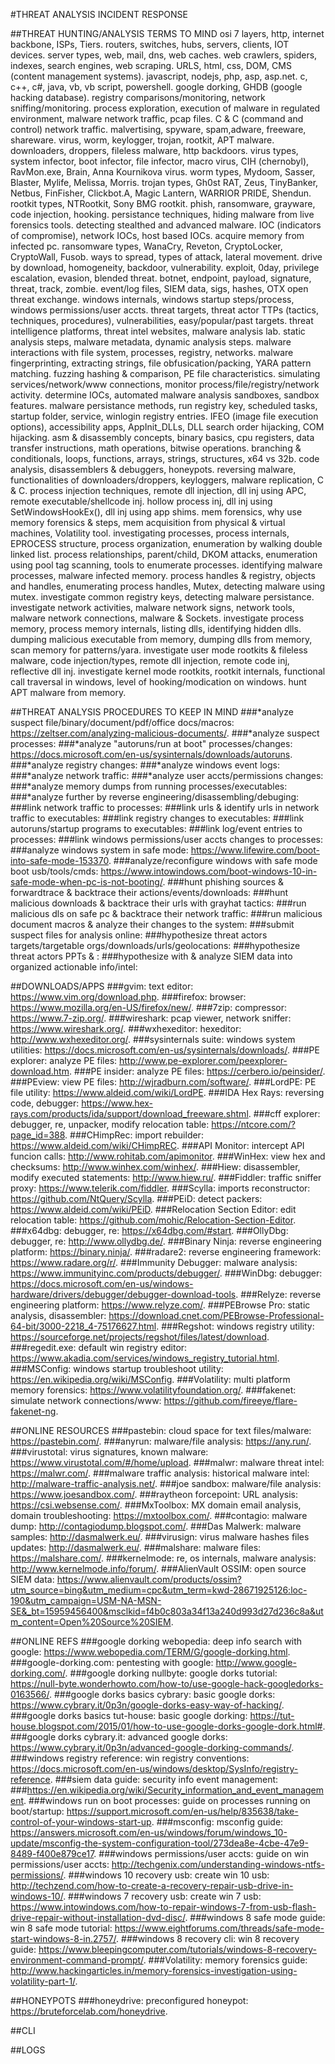 #THREAT ANALYSIS INCIDENT RESPONSE##THREAT HUNTING/ANALYSIS TERMS TO MINDosi 7 layers, http, internet backbone, ISPs, Tiers.routers, switches, hubs, servers, clients, IOT devices.server types, web, mail, dns, web caches.web crawlers, spiders, indexes, search engines, web scraping.URLS, html, css, DOM, CMS (content management systems).javascript, nodejs, php, asp, asp.net.c, c++, c#, java, vb, vb script, powershell.google dorking, GHDB (google hacking database).registry comparisons/monitoring, network sniffing/monitoring.process exploration, execution of malware in regulated environment, malware network traffic, pcap files.C & C (command and control) network traffic.malvertising, spyware, spam,adware, freeware, shareware.virus, worm, keylogger, trojan, rootkit, APT malware.downloaders, droppers, fileless malware, http backdoors.virus types, system infector, boot infector, file infector, macro virus, CIH (chernobyl), RavMon.exe, Brain, Anna Kournikova virus.worm types, Mydoom, Sasser, Blaster, Mylife, Melissa, Morris.trojan types, Gh0st RAT, Zeus, TinyBanker, Netbus, FinFisher, Clickbot.A, Magic Lantern, WARRIOR PRIDE, Shendun.rootkit types, NTRootkit, Sony BMG rootkit.phish, ransomware, grayware, code injection, hooking.persistance techniques, hiding malware from live forensics tools.detecting stealthed and advanced malware.IOC (indicators of compromise), network IOCs, host based IOCs.acquire memory from infected pc.ransomware types, WanaCry, Reveton, CryptoLocker, CryptoWall, Fusob.ways to spread, types of attack, lateral movement.drive by download, homogeneity, backdoor, vulnerability.exploit, 0day, privilege escalation, evasion, blended threat.botnet, endpoint, payload, signature, threat, track, zombie.event/log files, SIEM data, sigs, hashes, OTX open threat exchange.windows internals, windows startup steps/process, windows permissions/user accts.threat targets, threat actor TTPs (tactics, techniques, procedures), vulnerabilities, easy/popular/past targets.threat intelligence platforms, threat intel websites, malware analysis lab.static analysis steps, malware metadata, dynamic analysis steps.malware interactions with file system, processes, registry, networks.malware fingerprinting, extracting strings, file obfusication/packing, YARA pattern matching.fuzzing hashing & comparison, PE file characteristics.simulating services/network/www connections, monitor process/file/registry/network activity.determine IOCs, automated malware analysis sandboxes, sandbox features.malware persistance methods, run registry key, scheduled tasks, startup folder, service, winlogin registry entries.IFEO (image file execution options), accessibility apps, AppInit_DLLs, DLL search order hijacking, COM hijacking.asm & disassembly concepts, binary basics, cpu registers, data transfer instructions, math operations, bitwise operations.branching & conditionals, loops, functions, arrays, strings, structures, x64 vs 32b.code analysis, disassemblers & debuggers, honeypots.reversing malware, functionalities of downloaders/droppers, keyloggers, malware replication, C & C.process injection techniques, remote dll injection, dll inj using APC, remote executable/shellcode inj.hollow process inj, dll inj using SetWindowsHookEx(), dll inj using app shims.mem forensics, why use memory forensics & steps, mem acquisition from physical & virtual machines, Volatility tool.investigating processes, process internals, EPROCESS structure, process organization, enumeration by walking double linked list.process relationships, parent/child, DKOM attacks, enumeration using pool tag scanning, tools to enumerate processes.identifying malware processes, malware infected memory.process handles & registry, objects and handles, enumerating process handles, Mutex, detecting malware using mutex.investigate common registry keys, detecting malware persistance.investigate network activities, malware network signs, network tools, malware network connections, malware & Sockets.investigate process memory, process memory internals, listing dlls, identifying hidden dlls.dumping malicious executable from memory, dumping dlls from memory, scan memory for patterns/yara.investigate user mode rootkits & fileless malware, code injection/types, remote dll injection, remote code inj, reflective dll inj.investigate kernel mode rootkits, rootkit internals, functional call traversal in windows, level of hooking/modication on windows.hunt APT malware from memory.##THREAT ANALYSIS PROCEDURES TO KEEP IN MIND###*analyze suspect file/binary/document/pdf/office docs/macros:                                    https://zeltser.com/analyzing-malicious-documents/.###*analyze suspect processes:###*analyze "autoruns/run at boot" processes/changes:                                               https://docs.microsoft.com/en-us/sysinternals/downloads/autoruns.###*analyze registry changes:###*analyze windows event logs:###*analyze network traffic:###*analyze user accts/permissions changes:###*analyze memory dumps from running processes/executables:###*analyze further by reverse engineering/disassembling/debuging:###link network traffic to processes:###link urls & identify urls in network traffic to executables:###link registry changes to executables:###link autoruns/startup programs to executables:###link log/event entries to processes:###link windows permissions/user accts changes to processes:###analyze windows system in safe mode:                                                             https://www.lifewire.com/boot-into-safe-mode-153370.###analyze/reconfigure windows with safe mode boot usb/tools/cmds:                                  https://www.intowindows.com/boot-windows-10-in-safe-mode-when-pc-is-not-booting/.###hunt phishing sources & forwardtrace & backtrace their actions/events/downloads:###hunt malicious downloads & backtrace their urls with grayhat tactics:###run malicious dls on safe pc & backtrace their network traffic:###run malicious document macros & analyze their changes to the system:###submit suspect files for analysis online:###hypothesize threat actors targets/targetable orgs/downloads/urls/geolocations:###hypothesize threat actors PPTs & :###hypothesize with & analyze SIEM data into organized actionable info/intel:##DOWNLOADS/APPS###gvim:                                     text editor:                                           https://www.vim.org/download.php.###firefox:                                  browser:                                               https://www.mozilla.org/en-US/firefox/new/.###7zip:                                     compressor:                                            https://www.7-zip.org/.###wireshark:                                pcap viewer, network sniffer:                          https://www.wireshark.org/.###wxhexeditor:                              hexeditor:                                             http://www.wxhexeditor.org/.###sysinternals suite:                       windows system utilities:                              https://docs.microsoft.com/en-us/sysinternals/downloads/.###PE explorer:                              analyze PE files:                                      http://www.pe-explorer.com/peexplorer-download.htm.###PE insider:                               analyze PE files:                                      https://cerbero.io/peinsider/.###PEview:                                   view PE files:                                         http://wjradburn.com/software/.###LordPE:                                   PE file utility:                                       https://www.aldeid.com/wiki/LordPE.###IDA Hex Rays:                             reversing code, debugger:                              https://www.hex-rays.com/products/ida/support/download_freeware.shtml.###cff explorer:                             debugger, re, unpacker, modify relocation table:       https://ntcore.com/?page_id=388.###CHimpRec:                                 import rebuilder:                                      https://www.aldeid.com/wiki/CHimpREC.###API Monitor:                              intercept API funcion calls:                           http://www.rohitab.com/apimonitor.###WinHex:                                   view hex and checksums:                                http://www.winhex.com/winhex/.###Hiew:                                     disassembler, modify executed statements:              http://www.hiew.ru/.###Fiddler:                                  traffic sniffer proxy:                                 https://www.telerik.com/fiddler.###Scylla:                                   imports reconstructor:                                 https://github.com/NtQuery/Scylla.###PEiD:                                     detect packers:                                        https://www.aldeid.com/wiki/PEiD.###Relocation Section Editor:                edit relocation table:                                 https://github.com/mohic/Relocation-Section-Editor.###x64dbg:                                   debugger, re:                                          https://x64dbg.com/#start.###OllyDbg:                                  debugger, re:                                          http://www.ollydbg.de/.###Binary Ninja:                             reverse engineering platform:                          https://binary.ninja/.###radare2:                                  reverse engineering framework:                         https://www.radare.org/r/.###Immunity Debugger:                        malware analysis:                                      https://www.immunityinc.com/products/debugger/.###WinDbg:                                   debugger:                                              https://docs.microsoft.com/en-us/windows-hardware/drivers/debugger/debugger-download-tools.###Relyze:                                   reverse engineering platform:                          https://www.relyze.com/.###PEBrowse Pro:                             static analysis, disassembler:                         https://download.cnet.com/PEBrowse-Professional-64-bit/3000-2218_4-75176627.html.###Regshot:                                  windows registry utility:                              https://sourceforge.net/projects/regshot/files/latest/download.###regedit.exe:                              default win registry editor:                           https://www.akadia.com/services/windows_registry_tutorial.html.###MSConfig:                                 windows startup troubleshoot utility:                  https://en.wikipedia.org/wiki/MSConfig.###Volatility:                               multi platform memory forensics:                       https://www.volatilityfoundation.org/.###fakenet:                                  simulate network connections/www:                      https://github.com/fireeye/flare-fakenet-ng.##ONLINE RESOURCES###pastebin:                                 cloud space for text files/malware:                    https://pastebin.com/.###anyrun:                                   malware/file analysis:                                 https://any.run/.###virustotal:                               virus signatures, known malware:                       https://www.virustotal.com/#/home/upload.###malwr:                                    malware threat intel:                                  https://malwr.com/.###malware traffic analysis:                 historical malware intel:                              http://malware-traffic-analysis.net/.###joe sandbox:                              malware/file analysis:                                 https://www.joesandbox.com/.###raytheon forcepoint:                      URL analysis:                                          https://csi.websense.com/.###MxToolbox:                                MX domain email analysis, domain troubleshooting:      https://mxtoolbox.com/.###contagio:                                 malware dump:                                          http://contagiodump.blogspot.com/.###Das Malwerk:                              malware samples:                                       http://dasmalwerk.eu/.###virusign:                                 virus malware hashes files updates:                    http://dasmalwerk.eu/.###malshare:                                 malware files:                                         https://malshare.com/.###kernelmode:                               re, os internals, malware analysis:                    http://www.kernelmode.info/forum/.###AlienVault OSSIM:                         open source SIEM data:                                 https://www.alienvault.com/products/ossim?utm_source=bing&utm_medium=cpc&utm_term=kwd-28671925126:loc-190&utm_campaign=USM-NA-MSN-SE&_bt=15959456400&msclkid=f4b0c803a34f13a240d993d27d236c8a&utm_content=Open%20Source%20SIEM.##ONLINE REFS###google dorking webopedia:                 deep info search with google:                          https://www.webopedia.com/TERM/G/google-dorking.html.###google-dorking.com:                       pentesting with google:                                http://www.google-dorking.com/.###google dorking nullbyte:                  google dorks tutorial:                                 https://null-byte.wonderhowto.com/how-to/use-google-hack-googledorks-0163566/.###google dorks basics cybrary:              basic google dorks:                                    https://www.cybrary.it/0p3n/google-dorks-easy-way-of-hacking/.###google dorks basics tut-house:            basic google dorking:                                  https://tut-house.blogspot.com/2015/01/how-to-use-google-dorks-google-dork.html#.###google dorks cybrary.it:                  advanced google dorks:                                 https://www.cybrary.it/0p3n/advanced-google-dorking-commands/.###windows registry reference:               win registry conventions:                              https://docs.microsoft.com/en-us/windows/desktop/SysInfo/registry-reference.###siem data guide:                          security info event management:                        ###https://en.wikipedia.org/wiki/Security_information_and_event_management.###windows run on boot processes:            guide on processes running on boot/startup:            https://support.microsoft.com/en-us/help/835638/take-control-of-your-windows-start-up.###msconfig:                                 msconfig guide:                                        https://answers.microsoft.com/en-us/windows/forum/windows_10-update/msconfig-the-system-configuration-tool/273dea8e-4cbe-47e9-8489-f400e879ce17.###windows permissions/user accts:           guide on win permissions/user accts:                   http://techgenix.com/understanding-windows-ntfs-permissions/.###windows 10 recovery usb:                  create win 10 usb:                                     http://techzend.com/how-to-create-a-recovery-repair-usb-drive-in-windows-10/.###windows 7 recovery usb:                   create win 7 usb:                                      https://www.intowindows.com/how-to-repair-windows-7-from-usb-flash-drive-repair-without-installation-dvd-disc/.###windows 8 safe mode guide:                win 8 safe mode tutorial:                              https://www.eightforums.com/threads/safe-mode-start-windows-8-in.2757/.###windows 8 recovery cli:                   win 8 recovery guide:                                  https://www.bleepingcomputer.com/tutorials/windows-8-recovery-environment-command-prompt/.###Volatility:                               memory forensics guide:                                http://www.hackingarticles.in/memory-forensics-investigation-using-volatility-part-1/.##HONEYPOTS###honeydrive:                               preconfigured honeypot:                                https://bruteforcelab.com/honeydrive.##CLI##LOGS